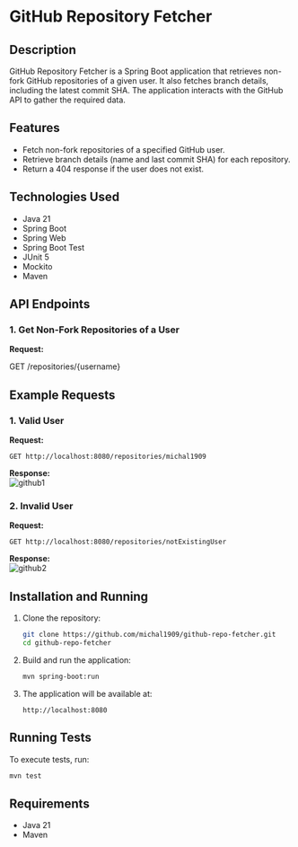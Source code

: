 # GitHub Repository Fetcher

## Description

GitHub Repository Fetcher is a Spring Boot application that retrieves non-fork GitHub repositories of a given user. It also fetches branch details, including the latest commit SHA. The application interacts with the GitHub API to gather the required data.

## Features

- Fetch non-fork repositories of a specified GitHub user.
- Retrieve branch details (name and last commit SHA) for each repository.
- Return a 404 response if the user does not exist.

## Technologies Used

- Java 21
- Spring Boot
- Spring Web
- Spring Boot Test
- JUnit 5
- Mockito
- Maven

## API Endpoints

### 1. Get Non-Fork Repositories of a User

**Request:**  

GET /repositories/{username}

## Example Requests

### 1. Valid User

**Request:**

```
GET http://localhost:8080/repositories/michal1909
```

**Response:**  
![github1](https://github.com/user-attachments/assets/6a5446de-a707-48cd-9fef-29665812f819)


### 2. Invalid User

**Request:**

```
GET http://localhost:8080/repositories/notExistingUser
```

**Response:**  
![github2](https://github.com/user-attachments/assets/327ee47f-0da1-4406-bcfc-43caa5c4ee10)


## Installation and Running

1. Clone the repository:  
   ```bash
   git clone https://github.com/michal1909/github-repo-fetcher.git
   cd github-repo-fetcher
   ```

2. Build and run the application:  
   ```bash
   mvn spring-boot:run
   ```

3. The application will be available at:  
   ```
   http://localhost:8080
   ```

## Running Tests

To execute tests, run:  
```bash
mvn test
```

## Requirements

- Java 21
- Maven


